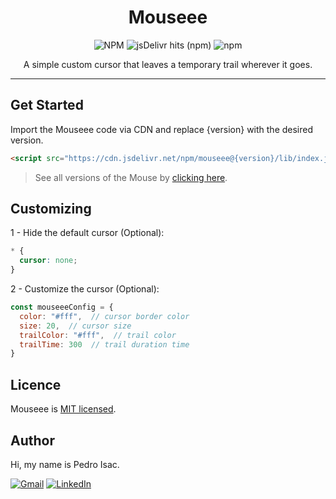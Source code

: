 <h1 align="center">Mouseee</h1>

<p align="center">
  <img alt="NPM" src="https://img.shields.io/npm/l/mouseee?color=00C288&style=flat-square">
  <img alt="jsDelivr hits (npm)" src="https://img.shields.io/jsdelivr/npm/hy/mouseee?color=00C288&style=flat-square">
  <img alt="npm" src="https://img.shields.io/npm/v/mouseee?color=00C288&style=flat-square">
</p>

<p align="center">
  A simple custom cursor that leaves a temporary trail wherever it goes.
</p>

---------------------

## Get Started

Import the Mouseee code via CDN and replace {version} with the desired version.

```html
<script src="https://cdn.jsdelivr.net/npm/mouseee@{version}/lib/index.js" type="module"></script>
```

> See all versions of the Mouse by [clicking here](https://www.npmjs.com/package/mouseee).

## Customizing

1 - Hide the default cursor (Optional):

```CSS
* {
  cursor: none;
}
```

2 - Customize the cursor (Optional):

```javascript
const mouseeeConfig = {
  color: "#fff",  // cursor border color
  size: 20,  // cursor size
  trailColor: "#fff",  // trail color
  trailTime: 300  // trail duration time
}
```

## Licence

Mouseee is [MIT licensed](https://github.com/pedro-isacss/mouseee/blob/master/LICENSE).

## Author
Hi, my name is Pedro Isac.

[![Gmail](https://img.shields.io/badge/Gmail-D14836?style=for-the-badge&logo=gmail&logoColor=white)](https://mail.google.com/mail/u/0/?to=ss.pedroisac@gmail.com&tf=cm)
[![LinkedIn](https://img.shields.io/badge/linkedin-%230077B5.svg?style=for-the-badge&logo=linkedin&logoColor=white)](https://linkedin.com/in/pedro-isacss)
